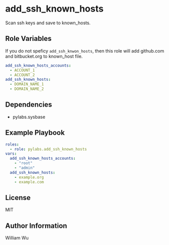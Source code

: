 add_ssh_known_hosts
===================

Scan ssh keys and save to known_hosts.

Role Variables
--------------

If you do not speficy `add_ssh_knwon_hosts`, then this role will add github.com and bitbucket.org to known_host file.

```yaml
add_ssh_known_hosts_accounts:
  - ACCOUNT_1
  - ACCOUNT_2
add_ssh_known_hosts:
  - DOMAIN_NAME_1
  - DOMAIN_NAME_2
```

Dependencies
------------

- pylabs.sysbase

Example Playbook
----------------

```yaml
roles:
  - role: pylabs.add_ssh_known_hosts
vars:
  add_ssh_known_hosts_accounts:
    - "root"
    - "admin"
  add_ssh_known_hosts:
    - example.org
    - example.com
```

License
-------

MIT

Author Information
------------------

William Wu
